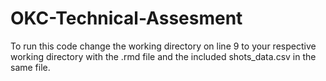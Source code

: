 # OKC-Technical-Assesment

To run this code change the working directory on line 9 to your respective working directory with the .rmd file and the included shots_data.csv in the same file. 
